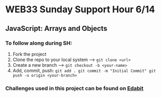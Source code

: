 # WEB33 Sunday Support Hour 6/14
## JavaScript: Arrays and Objects

### To follow along during SH:

  1. Fork the project
  2. Clone the repo to your local system --> ```git clone <url>```
  3. Create a new branch --> ```git checkout -b <your-name>```
  4. Add, commit, push:
    ```
    git add .
    git commit -m "Initial Commit"
    git push -u origin <your-branch>
    ```

### Challenges used in this project can be found on [Edabit](https://edabit.com/challenges/javascript)